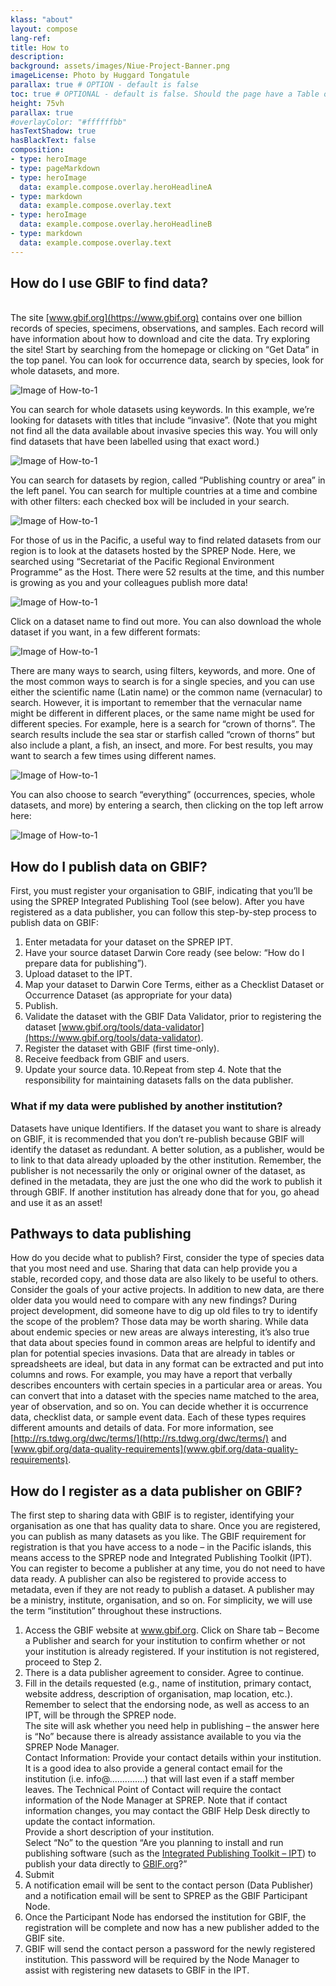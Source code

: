 ```yaml
---
klass: "about"
layout: compose
lang-ref: 
title: How to
description:
background: assets/images/Niue-Project-Banner.png
imageLicense: Photo by Huggard Tongatule
parallax: true # OPTION - default is false
toc: true # OPTIONAL - default is false. Should the page have a Table of Contents
height: 75vh
parallax: true
#overlayColor: "#ffffffbb"
hasTextShadow: true
hasBlackText: false
composition:
- type: heroImage
- type: pageMarkdown
- type: heroImage
  data: example.compose.overlay.heroHeadlineA
- type: markdown
  data: example.compose.overlay.text
- type: heroImage
  data: example.compose.overlay.heroHeadlineB
- type: markdown
  data: example.compose.overlay.text
---
```


## How do I use GBIF to find data?
<br>The site [www.gbif.org](https://www.gbif.org) contains over one billion records of species, specimens, observations, and
samples. Each record will have information about how to download and cite the data. Try exploring
the site!
Start by searching from the homepage or clicking on “Get Data” in the top panel. You can look for
occurrence data, search by species, look for whole datasets, and more.

![Image of How-to-1](/assets/images/How-to/1.png)

You can search for whole datasets using keywords. In this example, we’re looking for datasets with
titles that include “invasive”. (Note that you might not find all the data available about invasive
species this way. You will only find datasets that have been labelled using that exact word.)

![Image of How-to-1](/assets/images/How-to/2.png)

You can search for datasets by region, called “Publishing country or area” in the left panel. You can
search for multiple countries at a time and combine with other filters: each checked box will be
included in your search.

![Image of How-to-1](/assets/images/How-to/3.png)

For those of us in the Pacific, a useful way to find related datasets from our region is to look at the
datasets hosted by the SPREP Node. Here, we searched using “Secretariat of the Pacific Regional
Environment Programme” as the Host. There were 52 results at the time, and this number is
growing as you and your colleagues publish more data!

![Image of How-to-1](/assets/images/How-to/4.png)

Click on a dataset name to find out more. You can also download the whole dataset if you want, in
a few different formats:

![Image of How-to-1](/assets/images/How-to/5.png)

There are many ways to search, using filters, keywords, and more. One of the most common ways
to search is for a single species, and you can use either the scientific name (Latin name) or the
common name (vernacular) to search. However, it is important to remember that the vernacular
name might be different in different places, or the same name might be used for different species.
For example, here is a search for “crown of thorns”. The search results include the sea star or starfish
called “crown of thorns” but also include a plant, a fish, an insect, and more. For best results, you
may want to search a few times using different names.

![Image of How-to-1](/assets/images/How-to/6.png)

You can also choose to search “everything” (occurrences, species, whole datasets, and more) by
entering a search, then clicking on the top left arrow here:

![Image of How-to-1](/assets/images/How-to/7.png)

## How do I publish data on GBIF?
First, you must register your organisation to GBIF, indicating that you’ll be using the SPREP
Integrated Publishing Tool (see below). After you have registered as a data publisher, you can
follow this step-by-step process to publish data on GBIF:
<br>
1. Enter metadata for your dataset on the SPREP IPT.
2. Have your source dataset Darwin Core ready (see below: “How do I prepare data for publishing”).
3. Upload dataset to the IPT.
4. Map your dataset to Darwin Core Terms, either as a Checklist Dataset or Occurrence Dataset (as appropriate for your data)
5. Publish.
6. Validate the dataset with the GBIF Data Validator, prior to registering the dataset [www.gbif.org/tools/data-validator](https://www.gbif.org/tools/data-validator).
7. Register the dataset with GBIF (first time-only).
8. Receive feedback from GBIF and users.
9. Update your source data.
10.Repeat from step 4. Note that the responsibility for maintaining datasets falls on the data publisher.

### What if my data were published by another institution?
Datasets have unique Identifiers. If the dataset you want to share is already on GBIF,
it is recommended that you don’t re-publish because GBIF will identify the dataset as
redundant. A better solution, as a publisher, would be to link to that data already uploaded
by the other institution.
Remember, the publisher is not necessarily the only or original owner of the dataset, as
defined in the metadata, they are just the one who did the work to publish it through GBIF.
If another institution has already done that for you, go ahead and use it as an asset!

## Pathways to data publishing
How do you decide what to publish? First, consider the type of species data that you most need and use. 
Sharing that data can help provide you a stable, recorded copy, and those data are also likely to be
useful to others.
Consider the goals of your active projects. In addition
to new data, are there older data you would need
to compare with any new findings? During project
development, did someone have to dig up old files to
try to identify the scope of the problem? Those data
may be worth sharing.
While data about endemic species or new areas
are always interesting, it’s also true that data about
species found in common areas are helpful to identify
and plan for potential species invasions.
Data that are already in tables or spreadsheets are ideal, but data in any format can be extracted
and put into columns and rows. For example, you may have a report that verbally describes
encounters with certain species in a particular area or areas. You can convert that into a dataset
with the species name matched to the area, year of observation, and so on.
You can decide whether it is occurrence data, checklist data, or sample event data. Each of these
types requires different amounts and details of data. For more information, see [http://rs.tdwg.org/dwc/terms/](http://rs.tdwg.org/dwc/terms/) and [www.gbif.org/data-quality-requirements](www.gbif.org/data-quality-requirements).

## How do I register as a data publisher on GBIF?
The first step to sharing data with GBIF is to register, identifying your organisation as one that has
quality data to share. Once you are registered, you can publish as many datasets as you like.
The GBIF requirement for registration is that you have access to a node – in the Pacific islands,
this means access to the SPREP node and Integrated Publishing Toolkit (IPT). You can register
to become a publisher at any time, you do not need to have data ready. A publisher can also be
registered to provide access to metadata, even if they are not ready to publish a dataset.
A publisher may be a ministry, institute, organisation, and so on. For simplicity, we will use the
term “institution” throughout these instructions.

1. Access the GBIF website at www.gbif.org. Click on Share tab – Become a Publisher and search for your institution to confirm whether or not your institution is already registered. If your institution is not registered, proceed to Step 2.
2. There is a data publisher agreement to consider. Agree to continue.
3. Fill in the details requested (e.g., name of institution, primary contact, website address, description of organisation, map location, etc.). 
<br>Remember to select that the endorsing node, as well as access to an IPT, will be through the SPREP node. 
<br>The site will ask whether you need help in publishing – the answer here is “No” because there is already assistance available to you via the SPREP Node Manager. 
<br>Contact Information: Provide your contact details within your institution. It is a good idea to also provide a general contact email for the institution (i.e. info@..............) that will last even if a staff member leaves. The Technical Point of Contact will require the contact information of the Node Manager at SPREP. Note that if contact information changes, you may contact the GBIF Help Desk directly to update the contact information. 
<br>Provide a short description of your institution. 
<br>Select “No” to the question “Are you planning to install and run publishing software (such as the [Integrated Publishing Toolkit – IPT](https://www.gbif.org/ipt)) to publish your data directly to [GBIF.org](https://www.gbif.org/)?”
4. Submit
6. A notification email will be sent to the contact person (Data Publisher) and a notification email will be sent to SPREP as the GBIF Participant Node.
7. Once the Participant Node has endorsed the institution for GBIF, the registration will be complete and now has a new publisher added to the GBIF site.
8. GBIF will send the contact person a password for the newly registered institution. This password will be required by the Node Manager to assist with registering new datasets to GBIF in the IPT.
